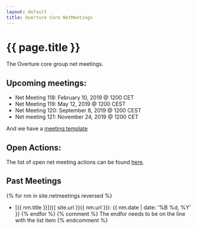```yaml
---
layout: default
title: Overture Core NetMeetings
---
```


# {{ page.title }}

The Overture core group net meetings. 

## Upcoming meetings:

* Net Meeting 118: February 10, 2019 @ 1200 CET
* Net Meeting 119: May 12, 2019 @ 1200 CEST
* Net Meeting 120: September 8, 2019 @ 1200 CEST
* Net meeting 121: November 24, 2019 @ 1200 CET

And we have a [meeting template](template.html)

## Open Actions:

The list of open net meeting actions can be found [here](https://github.com/overturetool/overturetool.github.io/issues?q=is%3Aopen+is%3Aissue+label%3A%22action+net-meeting%22).

## Past Meetings

{% for nm in site.netmeetings reversed %}
* [{{ nm.title }}]({{ site.url }}{{ nm.url }}): {{ nm.date | date: '%B %d, %Y' }} {% endfor %}
{% comment %} The endfor needs to be on the line with the list item {% endcomment %}


